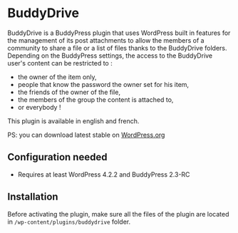 BuddyDrive
==========

BuddyDrive is a BuddyPress plugin that uses WordPress built in features for the management of its post attachments to allow the members of a community to share a file or a list of files thanks to the BuddyDrive folders.
Depending on the BuddyPress settings, the access to the BuddyDrive user's content can be restricted to :

+ the owner of the item only,
+ people that know the password the owner set for his item,
+ the friends of the owner of the file,
+ the members of the group the content is attached to,
+ or everybody !

This plugin is available in english and french.

PS: you can download latest stable on [WordPress.org](http://wordpress.org/plugins/buddydrive)


Configuration needed
--------------------

+ Requires at least WordPress 4.2.2 and BuddyPress 2.3-RC

Installation
------------

Before activating the plugin, make sure all the files of the plugin are located in `/wp-content/plugins/buddydrive` folder.